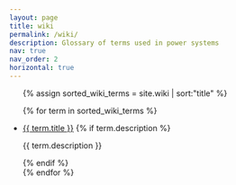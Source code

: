 ```yaml
---
layout: page
title: wiki
permalink: /wiki/
description: Glossary of terms used in power systems
nav: true
nav_order: 2
horizontal: true
---
```


<ul class="wiki-list">
  {% assign sorted_wiki_terms = site.wiki | sort:"title" %}

{% for term in sorted_wiki_terms %}

<li>
<a href="{{ term.url | relative_url }}">{{ term.title }}</a>
{% if term.description %}
<p>{{ term.description }}</p>
{% endif %}
</li>
{% endfor %}

</ul>

